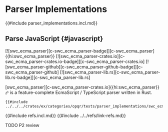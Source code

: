 # Parser Implementations

{{#include parser_implementations.incl.md}}

## Parse JavaScript {#javascript}

[![swc_ecma_parser][c-swc_ecma_parser-badge]][c-swc_ecma_parser]{{hi:swc_ecma_parser}}
[![swc_ecma_parser-crates.io][c-swc_ecma_parser-crates.io-badge]][c-swc_ecma_parser-crates.io]
[![swc_ecma_parser-github][c-swc_ecma_parser-github-badge]][c-swc_ecma_parser-github]
[![swc_ecma_parser-lib.rs][c-swc_ecma_parser-lib.rs-badge]][c-swc_ecma_parser-lib.rs]

[swc_ecma_parser][c-swc_ecma_parser-crates.io]{{hi:swc_ecma_parser}}⮳ is a feature-complete EcmaScript / TypeScript parser written in Rust.

```rust,editable
{{#include ../../../crates/ex/categories/opqr/tests/parser_implementations/swc_ecma_parser.rs:example}}
```

{{#include refs.incl.md}}
{{#include ../../refs/link-refs.md}}

<div class="hidden">
TODO P2 review
</div>
